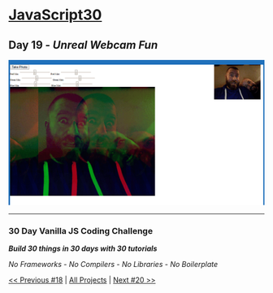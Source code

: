 # [JavaScript30](https://javascript30.com/)

## **Day 19** - *Unreal Webcam Fun*

![Unreal Webcam Fun](final.png?raw=true "Unreal Webcam Fun")

---

### **30 Day Vanilla JS Coding Challenge**

***Build 30 things in 30 days with 30 tutorials***

*No Frameworks* - *No Compilers* - *No Libraries* - *No Boilerplate*

[<< Previous #18](https://github.com/TravelTimN/javascript30/blob/master/day-18/README.md) | [All Projects](https://github.com/TravelTimN/javascript30/blob/master/README.md) | [Next #20 >>](https://github.com/TravelTimN/javascript30/blob/master/day-20/README.md)